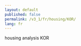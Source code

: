 ```yaml
---
layout: default
published: false
permalink: /v3_1/fr/housing/KOR/
lang: fr
---
```


housing analysis KOR
